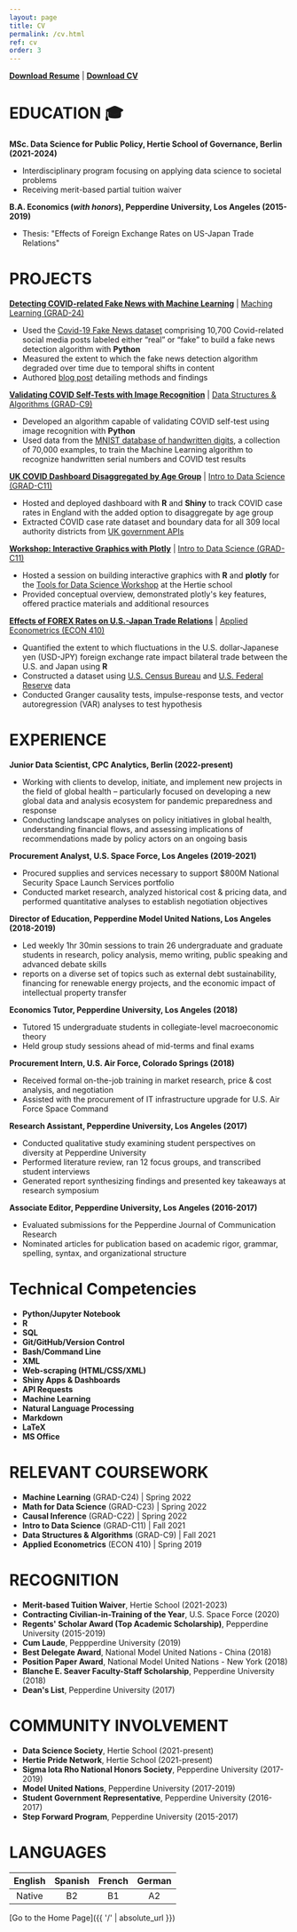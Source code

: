```yaml
---
layout: page
title: CV
permalink: /cv.html
ref: cv
order: 3
---
```


**[Download Resume](assets/pdf/Kerr_Steven_Resume.pdf)** \| **[Download CV](assets/pdf/Kerr_Steven_CV.pdf)**

# **EDUCATION** 🎓
**MSc. Data Science for Public Policy, Hertie School of Governance, Berlin (2021-2024)**
  * Interdisciplinary program focusing on applying data science to societal problems
  * Receiving merit-based partial tuition waiver

**B.A. Economics (*with honors*), Pepperdine University, Los Angeles (2015-2019)**
  * Thesis: "Effects of Foreign Exchange Rates on US-Japan Trade Relations"

# **PROJECTS**
**[Detecting COVID-related Fake News with Machine Learning](/projects.html#detecting-covid-fake-news)** \| [Maching Learning (GRAD-24)](https://www.hertie-school.org/en/study/course-catalogue/course/course/machine-learning)
  * Used the [Covid-19 Fake News dataset](https://paperswithcode.com/dataset/covid-19-fake-news-dataset) comprising 10,700 Covid-related social media posts labeled either “real” or “fake” to build a fake news detection algorithm with **Python**
  * Measured the extent to which the fake news detection algorithm degraded over time due to temporal shifts in content
  * Authored [blog post](assets/html/ML-blog-post.html) detailing methods and findings

**[Validating COVID Self-Tests with Image Recognition](/projects.html#validating-covid-self-tests)** \| [Data Structures & Algorithms (GRAD-C9)](https://www.hertie-school.org/en/study/course-catalogue/course/course/data-structures-and-algorithms)
  * Developed an algorithm capable of validating COVID self-test using image recognition with **Python**
  * Used data from the [MNIST database of handwritten digits](http://yann.lecun.com/exdb/mnist/), a collection of 70,000 examples, to train the Machine Learning algorithm to recognize handwritten serial numbers and COVID test results

**[UK COVID Dashboard Disaggregated by Age Group](/projects.html#uk-covid-dashboard)** \| [Intro to Data Science (GRAD-C11)](https://www.hertie-school.org/en/study/course-catalogue/course/course/introduction-to-data-science)
  * Hosted and deployed dashboard with **R** and **Shiny** to track COVID case rates in England with the added option to disaggregate by age group
  * Extracted COVID case rate dataset and boundary data for all 309 local authority districts from [UK government APIs](https://coronavirus.data.gov.uk)

**[Workshop: Interactive Graphics with Plotly](https://github.com/smkerr/plotly-workshop)** \| [Intro to Data Science (GRAD-C11)](https://www.hertie-school.org/en/study/course-catalogue/course/course/introduction-to-data-science)
  * Hosted a session on building interactive graphics with **R** and **plotly** for the [Tools for Data Science Workshop](https://intro-to-data-science-21-workshop.github.io/) at the Hertie school
  * Provided conceptual overview, demonstrated plotly's key features, offered practice materials and additional resources

**[Effects of FOREX Rates on U.S.-Japan Trade Relations](https://github.com/smkerr/FOREX-trade)** \| [Applied Econometrics (ECON 410)](https://seaver.pepperdine.edu/social-science/undergraduate/economics/)
  * Quantified the extent to which fluctuations in the U.S. dollar-Japanese yen (USD-JPY) foreign exchange rate impact bilateral trade between the U.S. and Japan using **R**
  * Constructed a dataset using [U.S. Census Bureau](https://www.census.gov/foreign-trade/statistics/country/index.html) and [U.S. Federal Reserve](https://fred.stlouisfed.org/series/DEXJPUS) data
  * Conducted Granger causality tests, impulse-response tests, and vector autoregression (VAR) analyses to test hypothesis

# **EXPERIENCE**
**Junior Data Scientist, CPC Analytics, Berlin (2022-present)**
  * Working with clients to develop, initiate, and implement new projects in the field of global health – particularly focused on developing a new global data and analysis ecosystem for pandemic preparedness and response
  * Conducting landscape analyses on policy initiatives in global health, understanding financial flows, and assessing implications of recommendations made by policy actors on an ongoing basis

**Procurement Analyst, U.S.  Space Force, Los Angeles (2019-2021)**
  * Procured supplies and services necessary to support $800M National Security Space Launch Services portfolio
  * Conducted market research, analyzed historical cost & pricing data, and performed quantitative analyses to establish negotiation objectives

**Director of Education, Pepperdine Model United Nations, Los Angeles (2018-2019)**
  * Led weekly 1hr 30min sessions to train 26 undergraduate and graduate students in research, policy analysis, memo writing, public speaking and advanced debate skills
  * reports on a diverse set of topics such as external debt sustainability, financing for renewable energy projects, and the economic impact of intellectual property transfer

**Economics Tutor, Pepperdine University, Los Angeles (2018)**
  * Tutored 15 undergraduate students in collegiate-level macroeconomic theory
  * Held group study sessions ahead of mid-terms and final exams

**Procurement Intern, U.S. Air Force, Colorado Springs (2018)**
  * Received formal on-the-job training in market research, price & cost analysis, and negotiation
  * Assisted with the procurement of IT infrastructure upgrade for U.S. Air Force Space Command

**Research Assistant, Pepperdine University, Los Angeles (2017)**
  * Conducted qualitative study examining student perspectives on diversity at Pepperdine University
  * Performed literature review, ran 12 focus groups, and transcribed student interviews
  * Generated report synthesizing findings and presented key takeaways at research symposium

**Associate Editor, Pepperdine University, Los Angeles (2016-2017)**
  * Evaluated submissions for the Pepperdine Journal of Communication Research
  * Nominated articles for publication based on academic rigor, grammar, spelling, syntax, and organizational structure

# **Technical Competencies**
* **Python/Jupyter Notebook**
* **R**
* **SQL**
* **Git/GitHub/Version Control**
* **Bash/Command Line**
* **XML**
* **Web-scraping (HTML/CSS/XML)**
* **Shiny Apps & Dashboards**
* **API Requests**
* **Machine Learning**
* **Natural Language Processing**
* **Markdown**
* **LaTeX**
* **MS Office**

# **RELEVANT COURSEWORK**
* **Machine Learning** (GRAD-C24) \| Spring 2022
* **Math for Data Science** (GRAD-C23) \| Spring 2022
* **Causal Inference** (GRAD-C22) \| Spring 2022
* **Intro to Data Science** (GRAD-C11) \| Fall 2021
* **Data Structures & Algorithms** (GRAD-C9) \| Fall 2021
* **Applied Econometrics** (ECON 410) \| Spring 2019

# **RECOGNITION**
* **Merit-based Tuition Waiver**, Hertie School (2021-2023)
* **Contracting Civilian-in-Training of the Year**, U.S. Space Force (2020)
* **Regents' Scholar Award (Top Academic Scholarship)**, Pepperdine University (2015-2019)
* **Cum Laude**, Peppperdine University (2019)
* **Best Delegate Award**, National Model United Nations - China (2018)
* **Position Paper Award**, National Model United Nations - New York (2018)
* **Blanche E. Seaver Faculty-Staff Scholarship**, Pepperdine University (2018)
* **Dean's List**, Pepperdine University (2017)

# **COMMUNITY INVOLVEMENT**
* **Data Science Society**, Hertie School (2021-present)
* **Hertie Pride Network**, Hertie School (2021-present)
* **Sigma Iota Rho National Honors Society**, Pepperdine University (2017-2019)
* **Model United Nations**, Pepperdine University (2017-2019)
* **Student Government Representative**, Pepperdine University (2016-2017)
* **Step Forward Program**, Pepperdine University (2015-2017)

# **LANGUAGES**

| English | Spanish | French | German |
| :----: | :----: | :----: | :----: |
| Native  | B2      | B1     | A2     |

[Go to the Home Page]({{ '/' | absolute_url }})

